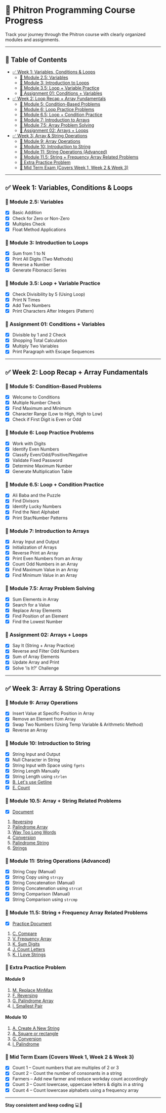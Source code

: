 # 📘 Phitron Programming Course Progress

Track your journey through the Phitron course with clearly organized modules and assignments.

---

## 📑 Table of Contents
- [✅ Week 1: Variables, Conditions & Loops](#-week-1-variables-conditions--loops)
  - [🔹 Module 2.5: Variables](#-module-25-variables)
  - [🔹 Module 3: Introduction to Loops](#-module-3-introduction-to-loops)
  - [🔹 Module 3.5: Loop + Variable Practice](#-module-35-loop--variable-practice)
  - [📘 Assignment 01: Conditions + Variables](#-assignment-01-conditions--variables)
- [✅ Week 2: Loop Recap + Array Fundamentals](#-week-2-loop-recap--array-fundamentals)
  - [🔹 Module 5: Condition-Based Problems](#-module-5-condition-based-problems)
  - [🔹 Module 6: Loop Practice Problems](#-module-6-loop-practice-problems)
  - [🔹 Module 6.5: Loop + Condition Practice](#-module-65-loop--condition-practice)
  - [🔹 Module 7: Introduction to Arrays](#-module-7-introduction-to-arrays)
  - [🔹 Module 7.5: Array Problem Solving](#-module-75-array-problem-solving)
  - [📘 Assignment 02: Arrays + Loops](#-assignment-02-arrays--loops)
- [✅ Week 3: Array & String Operations](#-week-3-array--string-operations)
  - [🔹 Module 9: Array Operations](#-module-9-array-operations)
  - [🔹 Module 10: Introduction to String](#-module-10-introduction-to-string)
  - [🔹 Module 11: String Operations (Advanced)](#-module-11-string-operations-advanced)
  - [🔹 Module 11.5: String + Frequency Array Related Problems](#-module-115-string--frequency-array-related-problems)
  - [🔹 Extra Practice Problem](#-extra-practice-problem)
  - [📝 Mid Term Exam (Covers Week 1, Week 2 & Week 3)](#-mid-term-exam-covers-week-1-week-2--week-3)

---

## ✅ Week 1: Variables, Conditions & Loops

### 🔹 Module 2.5: Variables
- [x] Basic Addition
- [x] Check for Zero or Non-Zero
- [x] Multiples Check
- [x] Float Method Applications

### 🔹 Module 3: Introduction to Loops
- [x] Sum from 1 to N
- [x] Print All Digits (Two Methods)
- [x] Reverse a Number
- [x] Generate Fibonacci Series

### 🔹 Module 3.5: Loop + Variable Practice
- [x] Check Divisibility by 5 (Using Loop)
- [x] Print N Times
- [x] Add Two Numbers
- [x] Print Characters After Integers (Pattern)

### 📘 Assignment 01: Conditions + Variables
- [x] Divisible by 1 and 2 Check
- [x] Shopping Total Calculation
- [x] Multiply Two Variables
- [x] Print Paragraph with Escape Sequences

---

## ✅ Week 2: Loop Recap + Array Fundamentals

### 🔹 Module 5: Condition-Based Problems
- [x] Welcome to Conditions
- [x] Multiple Number Check
- [x] Find Maximum and Minimum
- [x] Character Range (Low to High, High to Low)
- [x] Check if First Digit is Even or Odd

### 🔹 Module 6: Loop Practice Problems
- [x] Work with Digits
- [x] Identify Even Numbers
- [x] Classify Even/Odd/Positive/Negative
- [x] Validate Fixed Password
- [x] Determine Maximum Number
- [x] Generate Multiplication Table

### 🔹 Module 6.5: Loop + Condition Practice
- [x] Ali Baba and the Puzzle
- [x] Find Divisors
- [x] Identify Lucky Numbers
- [x] Find the Next Alphabet
- [x] Print Star/Number Patterns

### 🔹 Module 7: Introduction to Arrays
- [x] Array Input and Output
- [x] Initialization of Arrays
- [x] Reverse Print an Array
- [x] Print Even Numbers from an Array
- [x] Count Odd Numbers in an Array
- [x] Find Maximum Value in an Array
- [x] Find Minimum Value in an Array

### 🔹 Module 7.5: Array Problem Solving
- [x] Sum Elements in Array
- [x] Search for a Value
- [x] Replace Array Elements
- [x] Find Position of an Element
- [x] Find the Lowest Number

### 📘 Assignment 02: Arrays + Loops
- [x] Say It (String + Array Practice)
- [x] Reverse and Filter Odd Numbers
- [x] Sum of Array Elements
- [x] Update Array and Print
- [x] Solve 'Is It?' Challenge

---

## ✅ Week 3: Array & String Operations

### 🔹 Module 9: Array Operations
- [x] Insert Value at Specific Position in Array
- [x] Remove an Element from Array
- [x] Swap Two Numbers (Using Temp Variable & Arithmetic Method)
- [x] Reverse an Array

### 🔹 Module 10: Introduction to String
- [x] String Input and Output  
- [x] Null Character in String  
- [x] String Input with Space using `fgets`  
- [x] String Length Manually  
- [x] String Length using `strlen`  
- [x] [B. Let's use Getline](https://codeforces.com/group/MWSDmqGsZm/contest/219856/problem/B)  
- [x] [E. Count](https://codeforces.com/group/MWSDmqGsZm/contest/219856/problem/E)

### 🔹 Module 10.5: Array + String Related Problems
- [x] [Document](https://docs.google.com/document/d/1BZ4EmlT9VnXCIWcsbU8wAdFk0RH2xjybs7Vzfqflggk/edit?tab=t.0#heading=h.1tiup1mwqtlu)

1. [Reversing](https://codeforces.com/group/MWSDmqGsZm/contest/219774/problem/F)  
2. [Palindrome Array](https://codeforces.com/group/MWSDmqGsZm/contest/219774/problem/G)  
3. [Way Too Long Words](https://codeforces.com/group/MWSDmqGsZm/contest/219856/problem/F)  
4. [Conversion](https://codeforces.com/group/MWSDmqGsZm/contest/219856/problem/G)  
5. [Palindrome String](https://codeforces.com/group/MWSDmqGsZm/contest/219856/problem/I)  
6. [Strings](https://codeforces.com/group/MWSDmqGsZm/contest/219856/problem/D)

### 🔹 Module 11: String Operations (Advanced)
- [x] String Copy (Manual)
- [x] String Copy using `strcpy`
- [x] String Concatenation (Manual)
- [x] String Concatenation using `strcat`
- [x] String Comparison (Manual)
- [x] String Comparison using `strcmp`

### 🔹 Module 11.5: String + Frequency Array Related Problems
- [x] [Practice Document](https://docs.google.com/document/d/1FLggcwY4YLUkk6RpOWnePSCXBq0iZZdo4tsq6eUXz5s/edit?tab=t.0)

1. [C. Compare](https://codeforces.com/group/MWSDmqGsZm/contest/219856/problem/C)  
2. [V. Frequency Array](https://codeforces.com/group/MWSDmqGsZm/contest/219774/problem/V)  
3. [K. Sum Digits](https://codeforces.com/group/MWSDmqGsZm/contest/219774/problem/K)  
4. [J. Count Letters](https://codeforces.com/group/MWSDmqGsZm/contest/219856/problem/J)  
5. [K. I Love Strings](https://codeforces.com/group/MWSDmqGsZm/contest/219856/problem/K)

### 🔹 Extra Practice Problem

#### Module 9
1. [M. Replace MinMax](http://codeforces.com/group/MWSDmqGsZm/contest/219774/problem/M)  
2. [F. Reversing](https://codeforces.com/group/MWSDmqGsZm/contest/219774/problem/F)  
3. [G. Palindrome Array](https://codeforces.com/group/MWSDmqGsZm/contest/219774/problem/G)  
4. [I. Smallest Pair](https://codeforces.com/group/MWSDmqGsZm/contest/219774/problem/I)

#### Module 10
1. [A. Create A New String](https://codeforces.com/group/MWSDmqGsZm/contest/219856/problem/A)  
2. [A. Square or rectangle](https://codeforces.com/group/MWSDmqGsZm/contest/329103/problem/A)  
3. [G. Conversion](https://codeforces.com/group/MWSDmqGsZm/contest/219856/problem/G)  
4. [I. Palindrome](https://codeforces.com/group/MWSDmqGsZm/contest/219856/problem/I)

### 📝 Mid Term Exam (Covers Week 1, Week 2 & Week 3)
- [x] Count 1 – Count numbers that are multiples of 2 or 3
- [x] Count 2 – Count the number of consonants in a string
- [x] Farmers – Add new farmer and reduce workday count accordingly
- [x] Count 3 – Count lowercase, uppercase letters & digits in a string
- [x] Count 4 – Count lowercase alphabets using a frequency array

---

**Stay consistent and keep coding** 💻🚀
